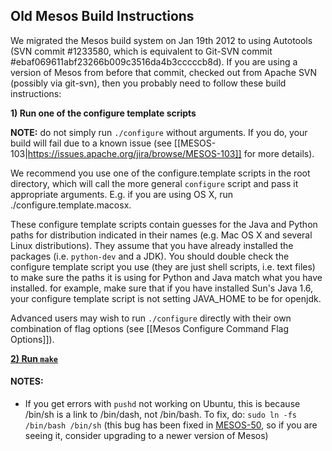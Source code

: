 ## Old Mesos Build Instructions

We migrated the Mesos build system on Jan 19th 2012 to using Autotools (SVN commit #1233580, which is equivalent to Git-SVN commit #ebaf069611abf23266b009c3516da4b3cccccb8d). If you are using a version of Mesos from before that commit, checked out from Apache SVN (possibly via git-svn), then you probably need to follow these build instructions:

<b style="text-size:20pt">1) Run one of the configure template scripts</b>

**NOTE:** do not simply run `./configure` without arguments. If you do, your build will fail due to a known issue (see [[MESOS-103|https://issues.apache.org/jira/browse/MESOS-103]] for more details).

We recommend you use one of the configure.template scripts in the root directory, which will call the more general `configure` script and pass it appropriate arguments. E.g. if you are using OS X, run ./configure.template.macosx.

These configure template scripts contain guesses for the Java and Python paths for distribution indicated in their names (e.g. Mac OS X and several Linux distributions). They assume that you have already installed the packages (i.e. `python-dev` and a JDK). You should double check the configure template script you use (they are just shell scripts, i.e. text files) to make sure the paths it is using for Python and Java match what you have installed. for example, make sure that if you have installed Sun's Java 1.6, your configure template script is not setting JAVA_HOME to be for openjdk.

Advanced users may wish to run `./configure` directly with their own combination of flag options (see [[Mesos Configure Command Flag Options]]).

<b><u>2) Run `make`</u></b>

#### NOTES:
* If you get errors with `pushd` not working on Ubuntu, this is because /bin/sh is a link to /bin/dash, not /bin/bash. To fix, do: `sudo ln -fs /bin/bash /bin/sh` (this bug has been fixed in [MESOS-50](https://issues.apache.org/jira/browse/MESOS-50), so if you are seeing it, consider upgrading to a newer version of Mesos)
